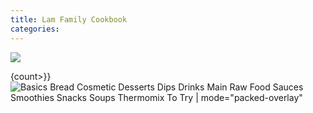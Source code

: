 ```yaml
---
title: Lam Family Cookbook
categories:
---
```



![]({tag>)



{count>}} ![![Basics](Category) ![Bread](Category) ![Cosmetic](Category)
![Desserts](Category) ![Dips](Category) ![Drinks](Category)
![Main](Category) ![Raw Food](Category) ![Sauces](Category)
![Smoothies](Category) ![Snacks](Category) ![Soups](Category)
![Thermomix](Category) ![To Try](Category) \|
mode=\"packed-overlay\"](/#tag/gallery)
